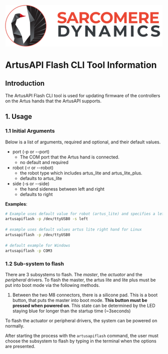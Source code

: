 <img src='../data/images/SarcomereLogoHorizontal.svg'>

# ArtusAPI Flash CLI Tool Information

## Introduction
The ArtusAPI Flash CLI tool is used for updating firmware of the controllers on the Artus hands that the ArtusAPI supports.

## 1. Usage
### 1.1 Initial Arguments
Below is a list of arguments, required and optional, and their default values.

* port (-p or --port)
    * The COM port that the Artus hand is connected. 
    * no default and required
* robot (-r or --robot)
    * the robot type which includes artus_lite and artus_lite_plus.
    * defaults to artus_lite
* side (-s or --side)
    * the hand sideness between left and right
    * defaults to right

__Examples__:
```bash
# Example uses default value for robot (artus_lite) and specifies a left hand for Linux
artusapiflash -p /dev/ttyUSB0 -s left

# example uses default values artus lite right hand for Linux
artusapiflash -p /dev/ttyUSB0

# default example for Windows
artusapiflash -p COM3
```
### 1.2 Sub-system to flash
There are 3 subsystems to flash. The _master_, the _actuator_ and the _peripheral_ drivers. To flash the master, the artus lite and lite plus must be put into boot mode via the following methods.

1. Between the two M8 connectors, there is a silicone pad. This is a boot button, that puts the master into boot mode. __This button must be pressed when powered on__. This state can be determined by the LED staying blue for longer than the startup time (~3seconds)
 
To flash the actuator or peripheral drivers, the system can be powered on normally.

After starting the process with the `artusapiflash` command, the user must choose the subsystem to flash by typing in the terminal when the options are presented. 